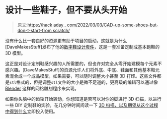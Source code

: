 # 设计一些鞋子，但不要从头开始

> 原文:[https://hack aday . com/2022/03/03/CAD-up-some-shoes-but-don-t-start-from scratch/](https://hackaday.com/2022/03/03/cad-up-some-shoes-but-dont-start-from-scratch/)

没有什么比一套良好的资源更有助于项目的启动，这就是为什么[DaveMakesStuff]发布了他的[数字鞋设计套件](https://www.thingiverse.com/thing:5235672)，这是一套准备定制成基本跑鞋的 3D 模型。

这正是对设计定制鞋感兴趣的人所需要的，但也许对完全从零开始建模每个元素不感兴趣。[DaveMakesStuff]的资源允许人们将外底、中底、鞋面和其他基本鞋元素混合成一个成品模型，如果需要，可以随时调整大小甚至 3D 打印。这些文件都是`stl`格式的，但是调整`stl`文件的大小是微不足道的，更高级的编辑可以通过像 [Blender](https://www.blender.org) 这样的网格雕刻程序来实现。

如果你头脑中的齿轮开始转动，你想知道是否可以对你的脚进行 3D 扫描，以进行一些 DIY 定制鞋的实验，花几分钟时间阅读一下 [3D 扫描，以及期望从这个过程中得到什么](https://hackaday.com/2021/04/20/what-to-expect-from-3d-scanning-and-how-to-work-with-it/)立即投入使用。
